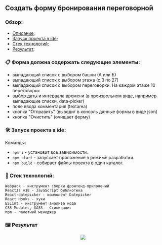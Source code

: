 ## Cоздать форму бронирования переговорной

### Обзор:
+ [Описание](#descr);
+ [Запуск проекта в ide](#start);
+ [Стек технологий](#stack);
+ [Результат](#result);

### <a name="descr"></a> 📋 Форма должна содержать следующие элементы:
  + выпадающий список с выбором башни (А или Б)
  + выпадающий список с выбором этажа (с 3 по 27)
  + выпадающий список с выбором переговорки. На каждом этаже 10 переговорок
  + выбор даты и интервала времени (в произвольном виде, например выпадающие списки, data-picker)
  + поле ввода комментария (textarea)
  + кнопка "Отправить" (выводит в консоль данные формы в виде json)
  + кнопка "Очистить" (очищает форму)

### <a name="start"></a> 🛠️ Запуск проекта в ide:
Команды:
  + `npm i` - установит все зависимости.
  + `npm start` - запускает приложение в режиме разработки.
  + `npm build` - собирает файлы проекта в один каталог.

### <a name="stack"></a> 🚀 Стек технологий:
    Webpack - инструмент сборки фронтенд-приложений
    ReactJs v18 - JavaScript библиотека
    React-datepicker - компонент Datepicker
    React Hooks - хуки
    ESLint - инструмент анализа кода
    CSS Modules, SASS - Стилизация
    npm - пакетный менеджер

### <a name="result"></a> 🖼️ Результат
<p align="center">
  <img src="https://github.com/AlexDyatlov/To-Do-List/blob/main/src/assets/readme.png">
</p>